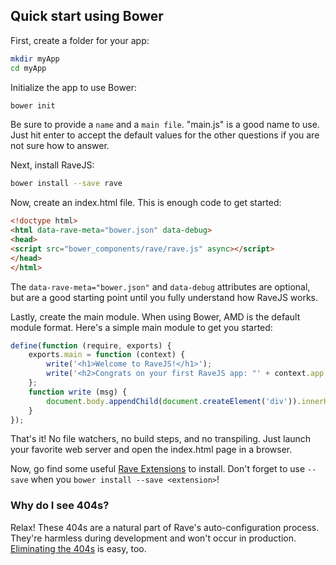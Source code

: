 ## Quick start using Bower

First, create a folder for your app:

```bash
mkdir myApp
cd myApp
```

Initialize the app to use Bower:

```bash
bower init
```

Be sure to provide a `name` and a `main file`.  "main.js" is a good name to
use.  Just hit enter to accept the default values for the other questions if
you are not sure how to answer.

Next, install RaveJS:

```bash
bower install --save rave
```

Now, create an index.html file.  This is enough code to get started:

```html
<!doctype html>
<html data-rave-meta="bower.json" data-debug>
<head>
<script src="bower_components/rave/rave.js" async></script>
</head>
</html>
```

The `data-rave-meta="bower.json"` and `data-debug` attributes are optional,
but are a good starting point until you fully understand how RaveJS works.

Lastly, create the main module.  When using Bower, AMD is the default
module format.  Here's a simple main module to get you started:

```js
define(function (require, exports) {
	exports.main = function (context) {
		write('<h1>Welcome to RaveJS!</h1>');
		write('<h2>Congrats on your first RaveJS app: "' + context.app.name + '"!</h2>');
	};
	function write (msg) {
		document.body.appendChild(document.createElement('div')).innerHTML = msg;
	}
});
```

That's it! No file watchers, no build steps, and no transpiling.
Just launch your favorite web server and open the index.html page
in a browser.

Now, go find some useful
[Rave Extensions](http://bower.io/search/?q=rave-extension) to install.
Don't forget to use `--save` when you `bower install --save <extension>`!

### Why do I see 404s?

Relax! These 404s are a natural part of Rave's auto-configuration process.
They're harmless during development and won't occur in production.
[Eliminating the 404s](./docs/404s.md) is easy, too.
